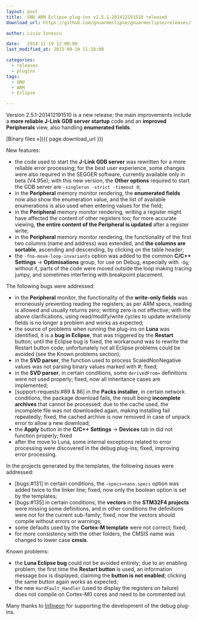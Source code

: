 ```yaml
---
layout: post
title:  GNU ARM Eclipse plug-ins v2.5.1-201412191510 released
download_url: https://github.com/gnuarmeclipse/gnuarmeclipse/releases/tag/v2.5.1-201412191510

author: Liviu Ionescu

date:   2014-12-19 12:00:00
last_modified_at: 2015-09-10 11:28:00

categories:
  - releases
  - plugins
tags:
  - GNU 
  - ARM
  - Eclipse

---
```


Version 2.5.1-201412191510 is a new release; the main improvements include a **more reliable J-Link GDB server startup** code and an **improved Peripherals** view, also handling **enumerated fields**.

[Binary files »]({{ page.download_url }})

New features:

* the code used to start the **J-Link GDB server** was rewritten for a more reliable error processing; for the best user experience, some changes were also required in the SEGGER software, currently available only in beta (V4.95e); with this new version, the **Other options** required to start the GDB server are `-singlerun -strict -timeout 0`;
* in the **Peripheral** memory monitor rendering, the **enumerated fields** now also show the enumeration value, and the list of available enumerations is also used when entering values for the field;
* in the **Peripheral** memory monitor rendering, writing a register might have affected the content of other registers too; for more accurate viewing, **the entire content of the Peripheral is updated** after a register write;
* in the **Peripheral** memory monitor rendering, the functionality of the first two columns (name and address) was extended, and **the columns are sortable**, ascending and descending, by clicking on the table header;
* the `-fno-move-loop-invariants` option was added to the common **C/C++ Settings** → **Optimisations** group, for use on Debug, especially with `-Og`; without it, parts of the code were moved outside the loop making tracing jumpy, and sometimes interfering with breakpoint placement.

The following bugs were addressed:

* in the **Peripheral** monitor, the functionality of the **write-only fields** was erroneously preventing reading the registers; as per ARM specs, reading is allowed and usually returns zero; writing zero is not effective; with the above clarifications, using read/modify/write cycles to update write/only fields is no longer a problem and works as expected;
* the source of problems when running the plug-ins on **Luna** was identified, it is a **bug in Eclipse**, that was triggered by the **Restart** button; until the Eclipse bug is fixed, the workaround was to rewrite the Restart button code; unfortunately not all Eclipse problems could be avoided (see the Known problems section);
* in the **SVD parser**, the function used to process ScaledNonNegative values was not parsing binary values marked with #; fixed;
* in the **SVD parser**, in certain conditions, some `derivedFrom=` definitions were not used properly; fixed, now all inheritance cases are implemented;
* [support-requests:#89 & 86] in the **Packs installer**, in certain network conditions, the package download fails, the result being **incomplete archives** that cannot be processed; due to the cache used, the incomplete file was not downloaded again, making installing fail repeatedly; fixed, the cached archive is now removed in case of unpack error to allow a new download;
* the **Apply** button in the **C/C++ Settings** → **Devices** tab in did not function properly; fixed
* after the move to Luna, some internal exceptions related to error processing were discovered in the debug plug-ins; fixed, improving error processing.

In the projects generated by the templates, the following issues were addressed:

* [bugs:#131] in certain conditions, the `–specs=nano.specs` option was added twice to the linker line; fixed, now only the boolean option is set by the templates;
* [bugs:#135] in certain conditions, the **vectors** in the **STM32F4 projects** were missing some definitions, and in other conditions the definitions were not for the current sub-family; fixed, now the vectors should compile without errors or warnings;
* some defaults used by the **Cortex-M template** were not correct; fixed;
* for more consistency with the other folders, the CMSIS name was changed to lower case **cmsis**.

Known problems:

* the **Luna Eclipse bug** could not be avoided entirely; due to an enabling problem, the first time the **Restart button** is used, an information message box is displayed, claiming the **button is not enabled**; clicking the same button again works as expected;
* the new `HardFault_Handler` (used to display the registers on failure) does not compile on Cortex-M0 cores and need to be commented out.

Many thanks to [Infineon](http://www.infineon.com/) for supporting the development of the debug plug-ins.